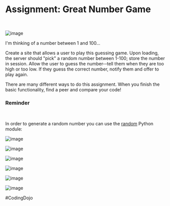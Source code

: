 <h1>Assignment: Great Number Game</h1><br>

![image](https://github.com/theJames-CE/Great_Number_Game/assets/124546382/d5511c2c-8360-41f9-8793-fa27736fcafe)<br>


I'm thinking of a number between 1 and 100...<br>

Create a site that allows a user to play this guessing game. Upon loading, the server should "pick" a random number between 1-100; store the number in session. Allow the user to guess the number--tell them when they are too high or too low. If they guess the correct number, notify them and offer to play again.<br>

There are many different ways to do this assignment. When you finish the basic functionality, find a peer and compare your code!<br>

<h3>Reminder</h3><br>

In order to generate a random number you can use the <ins>random</ins> Python module:<br>

![image](https://github.com/theJames-CE/Great_Number_Game/assets/124546382/f3140edd-5bcf-4869-8bb4-09126135112d)<br>

![image](https://github.com/theJames-CE/Great_Number_Game/assets/124546382/65b0f174-bd64-464f-903c-57b421d010f3)<br>

![image](https://github.com/theJames-CE/Great_Number_Game/assets/124546382/b815951a-cdc1-471e-9367-8ace74eef200)<br>

![image](https://github.com/theJames-CE/Great_Number_Game/assets/124546382/224dfd1f-01f1-435d-b986-0e5561a68070)<br>

![image](https://github.com/theJames-CE/Great_Number_Game/assets/124546382/5c1f8bb9-922b-4757-916b-51f9fef32d90)<br>

![image](https://github.com/theJames-CE/Great_Number_Game/assets/124546382/446ce9e6-e8c5-4d81-a6a7-2b6cb0629984)

#CodingDojo





